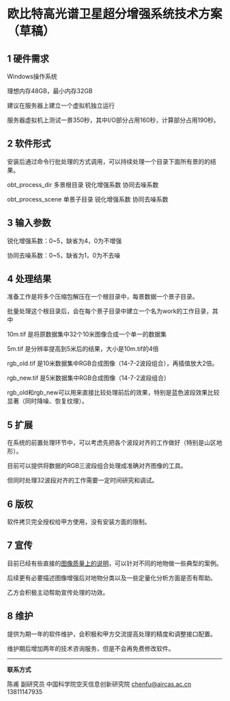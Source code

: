 # 欧比特高光谱卫星超分增强系统技术方案（草稿）



## 1 硬件需求

Windows操作系统

理想内存48GB，最小内存32GB

建议在服务器上建立一个虚拟机独立运行

服务器虚拟机上测试一景350秒，其中I/O部分占用160秒，计算部分占用190秒。

## 2 软件形式

安装后通过命令行批处理的方式调用，可以持续处理一个目录下面所有景的的结果。

obt_process_dir 多景根目录 锐化增强系数 协同去噪系数

obt_process_scene 单景子目录 锐化增强系数 协同去噪系数

## 3 输入参数

锐化增强系数：0~5，缺省为4，0为不增强

协同去噪系数：0~5，缺省为1，0为不去噪

## 4 处理结果

准备工作是将多个压缩包解压在一个根目录中，每景数据一个景子目录。

批量处理这个根目录后，会在每个景子目录中建立一个名为work的工作目录，其中

10m.tif 是将原数据集中32个10米图像合成一个单一的数据集

5m.tif 是分辨率提高到5米后的结果，大小是10m.tif的4倍

rgb_old.tif 是10米数据集中RGB合成图像（14-7-2波段组合），再插值放大2倍。

rgb_new.tif 是5米数据集中RGB合成图像（14-7-2波段组合）

rgb_old和rgb_new可以用来直接比较处理前后的效果，特别是蓝色波段效果比较显著（同时降噪、恢复纹理）。

## 5 扩展

在系统的前置处理环节中，可以考虑先把各个波段对齐的工作做好（特别是山区地形）。

目前可以提供将数据的RGB三波段组合处理成准确对齐图像的工具。

但同时处理32波段对齐的工作需要一定时间研究和调试。

## 6 版权

软件拷贝完全授权给甲方使用，没有安装方面的限制。

## 7 宣传

目前已经有些直接的[图像质量上的说明](../discuss/disucss_oubite.html)，可以针对不同的地物做一些典型的案例。

后续更有必要描述图像增强后对地物分类以及一些定量化分析方面是否有帮助。

乙方会积极主动帮助宣传处理的功效。

## 8 维护

提供为期一年的软件维护，会积极和甲方交流提高处理的精度和调整接口配置。

维护期后增加两年的技术咨询服务，但是不会再免费修改软件。



---



**联系方式**

陈甫 副研究员
中国科学院空天信息创新研究院
chenfu@aircas.ac.cn
13811147935